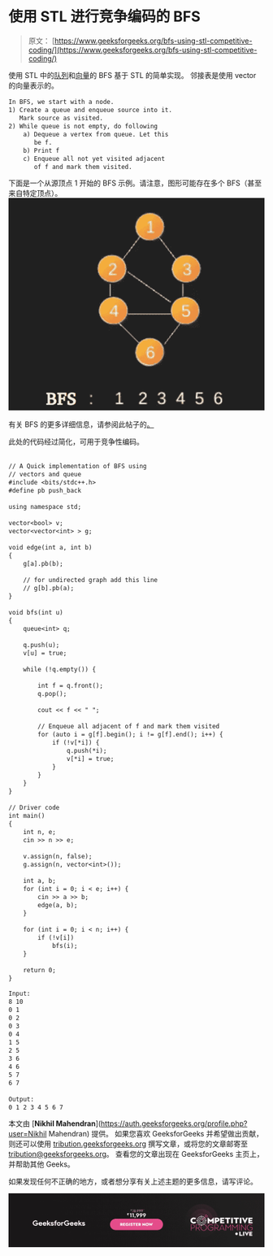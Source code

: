 # 使用 STL 进行竞争编码的 BFS

> 原文： [https://www.geeksforgeeks.org/bfs-using-stl-competitive-coding/](https://www.geeksforgeeks.org/bfs-using-stl-competitive-coding/)

使用 STL 中的[队列](https://www.geeksforgeeks.org/queue-cpp-stl/)和[向量](https://www.geeksforgeeks.org/vector-in-cpp-stl/)的 BFS 基于 STL 的简单实现。 邻接表是使用 vector 的向量表示的。

```
In BFS, we start with a node.
1) Create a queue and enqueue source into it. 
   Mark source as visited.
2) While queue is not empty, do following
    a) Dequeue a vertex from queue. Let this 
       be f.
    b) Print f
    c) Enqueue all not yet visited adjacent
       of f and mark them visited.

```

下面是一个从源顶点 1 开始的 BFS 示例。请注意，图形可能存在多个 BFS（甚至来自特定顶点）。
![](img/2937b8f5e49cbc777eff03ed060e459e.png)

有关 BFS 的更多详细信息，请参阅此帖子的[。](https://www.geeksforgeeks.org/breadth-first-traversal-for-a-graph)

此处的代码经过简化，可用于竞争性编码。

```

// A Quick implementation of BFS using 
// vectors and queue 
#include <bits/stdc++.h> 
#define pb push_back 

using namespace std; 

vector<bool> v; 
vector<vector<int> > g; 

void edge(int a, int b) 
{ 
    g[a].pb(b); 

    // for undirected graph add this line 
    // g[b].pb(a); 
} 

void bfs(int u) 
{ 
    queue<int> q; 

    q.push(u); 
    v[u] = true; 

    while (!q.empty()) { 

        int f = q.front(); 
        q.pop(); 

        cout << f << " "; 

        // Enqueue all adjacent of f and mark them visited  
        for (auto i = g[f].begin(); i != g[f].end(); i++) { 
            if (!v[*i]) { 
                q.push(*i); 
                v[*i] = true; 
            } 
        } 
    } 
} 

// Driver code 
int main() 
{ 
    int n, e; 
    cin >> n >> e; 

    v.assign(n, false); 
    g.assign(n, vector<int>()); 

    int a, b; 
    for (int i = 0; i < e; i++) { 
        cin >> a >> b; 
        edge(a, b); 
    } 

    for (int i = 0; i < n; i++) { 
        if (!v[i]) 
            bfs(i); 
    } 

    return 0; 
} 

```

```
Input:
8 10
0 1
0 2
0 3
0 4
1 5
2 5
3 6
4 6
5 7
6 7

Output:
0 1 2 3 4 5 6 7

```

本文由 [**Nikhil Mahendran**](https://auth.geeksforgeeks.org/profile.php?user=Nikhil Mahendran) 提供。 如果您喜欢 GeeksforGeeks 并希望做出贡献，则还可以使用 [tribution.geeksforgeeks.org](http://www.contribute.geeksforgeeks.org) 撰写文章，或将您的文章邮寄至 tribution@geeksforgeeks.org。 查看您的文章出现在 GeeksforGeeks 主页上，并帮助其他 Geeks。

如果发现任何不正确的地方，或者想分享有关上述主题的更多信息，请写评论。

![competitive-programming-img](img/5211864e7e7a28eeeb039fa5d6073a24.png)